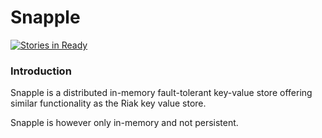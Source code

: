 # Snapple

[![Stories in Ready](https://badge.waffle.io/johanstenberg92/snapple.png?label=ready&title=Waffle%20-%20Ready)](https://waffle.io/johanstenberg92/snapple)

### Introduction

Snapple is a distributed in-memory fault-tolerant key-value store offering similar functionality as the Riak key value store.

Snapple is however only in-memory and not persistent.
